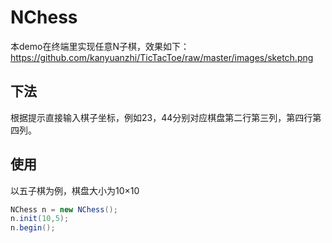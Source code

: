 NChess
===

本demo在终端里实现任意N子棋，效果如下：
https://github.com/kanyuanzhi/TicTacToe/raw/master/images/sketch.png

下法
---
根据提示直接输入棋子坐标，例如23，44分别对应棋盘第二行第三列，第四行第四列。

使用
---
以五子棋为例，棋盘大小为10×10
```java
NChess n = new NChess();
n.init(10,5);
n.begin();
```
